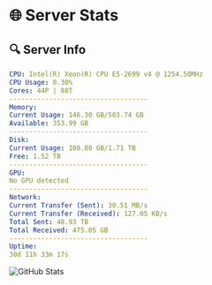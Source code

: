 # 🌐 Server Stats
## 🔍 Server Info
```yaml
CPU: Intel(R) Xeon(R) CPU E5-2699 v4 @ 1254.50MHz
CPU Usage: 0.30%
Cores: 44P | 88T
-----------------------------------
Memory:
Current Usage: 146.30 GB/503.74 GB
Available: 353.99 GB
-----------------------------------
Disk:
Current Usage: 108.80 GB/1.71 TB
Free: 1.52 TB
-----------------------------------
GPU:
No GPU detected
-----------------------------------
Network:
Current Transfer (Sent): 30.51 MB/s
Current Transfer (Received): 127.05 KB/s
Total Sent: 48.93 TB
Total Received: 475.05 GB
-----------------------------------
Uptime:
30d 11h 33m 17s
```
![GitHub Stats](https://img.shields.io/badge/Updated-2025-04-07_08:56:06-blue)